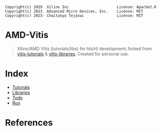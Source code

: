     Copyright(c) 2019  Xilinx Inc                      License: Apache2.0
    Copyright(c) 2023  Advanced Micro Devices, Inc.    License: MIT
    Copyright(c) 2023- Chaitanya Tejaswi               License: MIT

# AMD-Vitis
> Xilinx/AMD Vitis (tutorials/libs) for hls/rtl development; forked from [vitis-tutorials](https://github.com/Xilinx/Vitis-Tutorials) & [vitis-libraries](https://github.com/Xilinx/Vitis_Libraries). Created for personal use.

# Index
- [Tutorials](tutorials/README.md)
- [Libraries](libraries/README.md)
- [Todo](#todo)
- [Run](run.ps1)

# References
